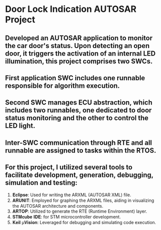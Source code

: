 # Door Lock Indication AUTOSAR Project

## Developed an AUTOSAR application to monitor the car door's status. Upon detecting an open door, it triggers the activation of an internal LED illumination, this project comprises two SWCs.
## First application SWC includes one runnable responsible for algorithm execution.
## Second SWC manages ECU abstraction, which includes two runnables, one dedicated to door status monitoring and the other to control the LED light.
## Inter-SWC communication through RTE and all runnable are assigned to tasks within the RTOS.

## For this project, I utilized several tools to facilitate development, generation, debugging, simulation and testing:
1. 𝐄𝐜𝐥𝐢𝐩𝐬𝐞: Used for writing the ARXML (AUTOSAR XML) file.
2. 𝐀𝐑𝐔𝐍𝐈𝐓: Employed for graphing the ARXML files, aiding in visualizing the AUTOSAR architecture and components.
3. 𝐀𝐑𝐓𝐎𝐏: Utilized to generate the RTE (Runtime Environment) layer.
4. 𝐒𝐓𝐌𝐜𝐮𝐛𝐞 𝐈𝐃𝐄: for STM microcontroller development.
5. 𝐊𝐞𝐢𝐥 µ𝐕𝐢𝐬𝐢𝐨𝐧: Leveraged for debugging and simulating code execution.

